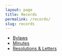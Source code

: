 ```yaml
---
layout: page
title: Records
permalink: /records/
slug: records
---
```

<ul>
  <li><a href="https://montavillapdx.org/bylaws" target="_blank" >Bylaws</a></li>
  <li><a href="https://github.com/MontavillaPDX/montavillapdx/tree/master/files/Minutes" target="_blank">Minutes</a></li>
  <li><a href="https://github.com/MontavillaPDX/montavillapdx/tree/master/files/Resolutions%20_%20Letters" target="_blank">Resolutions &amp; Letters</a></li>
</ul>
